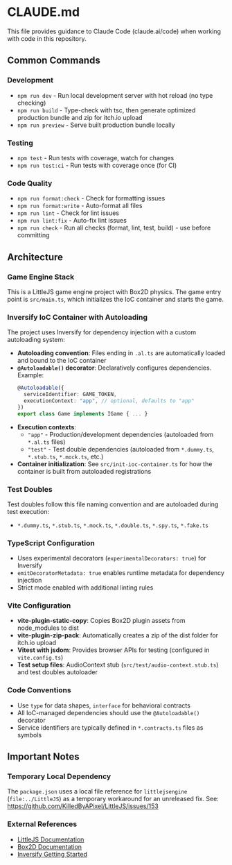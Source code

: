 # CLAUDE.md

This file provides guidance to Claude Code (claude.ai/code) when working with code in this repository.

## Common Commands

### Development
- `npm run dev` - Run local development server with hot reload (no type checking)
- `npm run build` - Type-check with tsc, then generate optimized production bundle and zip for itch.io upload
- `npm run preview` - Serve built production bundle locally

### Testing
- `npm test` - Run tests with coverage, watch for changes
- `npm run test:ci` - Run tests with coverage once (for CI)

### Code Quality
- `npm run format:check` - Check for formatting issues
- `npm run format:write` - Auto-format all files
- `npm run lint` - Check for lint issues
- `npm run lint:fix` - Auto-fix lint issues
- `npm run check` - Run all checks (format, lint, test, build) - use before committing

## Architecture

### Game Engine Stack
This is a LittleJS game engine project with Box2D physics. The game entry point is `src/main.ts`, which initializes the IoC container and starts the game.

### Inversify IoC Container with Autoloading
The project uses Inversify for dependency injection with a custom autoloading system:

- **Autoloading convention**: Files ending in `.al.ts` are automatically loaded and bound to the IoC container
- **`@Autoloadable()` decorator**: Declaratively configures dependencies. Example:
  ```typescript
  @Autoloadable({
    serviceIdentifier: GAME_TOKEN,
    executionContext: "app", // optional, defaults to "app"
  })
  export class Game implements IGame { ... }
  ```
- **Execution contexts**:
  - `"app"` - Production/development dependencies (autoloaded from `*.al.ts` files)
  - `"test"` - Test double dependencies (autoloaded from `*.dummy.ts`, `*.stub.ts`, `*.mock.ts`, etc.)
- **Container initialization**: See `src/init-ioc-container.ts` for how the container is built from autoloaded registrations

### Test Doubles
Test doubles follow this file naming convention and are autoloaded during test execution:
- `*.dummy.ts`, `*.stub.ts`, `*.mock.ts`, `*.double.ts`, `*.spy.ts`, `*.fake.ts`

### TypeScript Configuration
- Uses experimental decorators (`experimentalDecorators: true`) for Inversify
- `emitDecoratorMetadata: true` enables runtime metadata for dependency injection
- Strict mode enabled with additional linting rules

### Vite Configuration
- **vite-plugin-static-copy**: Copies Box2D plugin assets from node_modules to dist
- **vite-plugin-zip-pack**: Automatically creates a zip of the dist folder for itch.io upload
- **Vitest with jsdom**: Provides browser APIs for testing (configured in `vite.config.ts`)
- **Test setup files**: AudioContext stub (`src/test/audio-context.stub.ts`) and test doubles autoloader

### Code Conventions
- Use `type` for data shapes, `interface` for behavioral contracts
- All IoC-managed dependencies should use the `@Autoloadable()` decorator
- Service identifiers are typically defined in `*.contracts.ts` files as symbols

## Important Notes

### Temporary Local Dependency
The `package.json` uses a local file reference for `littlejsengine` (`file:../LittleJS`) as a temporary workaround for an unreleased fix. See: https://github.com/KilledByAPixel/LittleJS/issues/153

### External References
- [LittleJS Documentation](https://github.com/KilledByAPixel/LittleJS)
- [Box2D Documentation](https://box2d.org/documentation/index.html)
- [Inversify Getting Started](https://inversify.io/docs/introduction/getting-started/)
